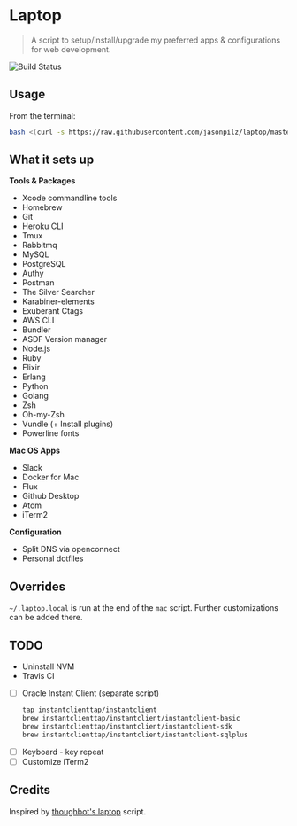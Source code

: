 # Laptop

> A script to setup/install/upgrade my preferred apps & configurations for web
development.

![Build Status](https://travis-ci.org/jasonpilz/laptop.svg?branch=master)

## Usage

From the terminal:
```sh
bash <(curl -s https://raw.githubusercontent.com/jasonpilz/laptop/master/laptop)
```

## What it sets up

**Tools & Packages**
* Xcode commandline tools
* Homebrew
* Git
* Heroku CLI
* Tmux
* Rabbitmq
* MySQL
* PostgreSQL
* Authy
* Postman
* The Silver Searcher
* Karabiner-elements
* Exuberant Ctags
* AWS CLI
* Bundler
* ASDF Version manager
* Node.js
* Ruby
* Elixir
* Erlang
* Python
* Golang
* Zsh
* Oh-my-Zsh
* Vundle (+ Install plugins)
* Powerline fonts

**Mac OS Apps**
* Slack
* Docker for Mac
* Flux
* Github Desktop
* Atom
* iTerm2

**Configuration**
* Split DNS via openconnect
* Personal dotfiles

## Overrides

`~/.laptop.local` is run at the end of the `mac` script.  Further customizations
can be added there.

## TODO

- Uninstall NVM
- Travis CI

- [ ] Oracle Instant Client (separate script)
    ```sh
    tap instantclienttap/instantclient
    brew instantclienttap/instantclient/instantclient-basic
    brew instantclienttap/instantclient/instantclient-sdk
    brew instantclienttap/instantclient/instantclient-sqlplus
    ```
- [ ] Keyboard - key repeat
- [ ] Customize iTerm2

## Credits

Inspired by [thoughbot's laptop](https://github.com/thoughtbot/laptop) script.
